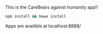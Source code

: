 This is the CareBears against humanity app!!

```bash
npm install && bowe install
```


Apps are availible at localhost:8888/